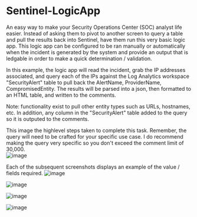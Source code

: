 # Sentinel-LogicApp

An easy way to make your Security Operations Center (SOC) analyst life easier. Instead of asking them to pivot to another screen to query a table and pull the results back into Sentinel, have them run this very basic logic app. This logic app can be configured to be ran manually or automatically when the incident is generated by the system and provide an output that is ledgable in order to make a quick determination / validation.

In this example, the logic app will read the incident, grab the IP addresses associated, and query each of the IPs against the Log Analytics workspace "SecurityAlert" table to pull back the AlertName, ProviderName, CompromisedEntity. The results will be parsed into a json, then formatted to an HTML table, and written to the comments.

Note: functionality exist to pull other entity types such as URLs, hostnames, etc. In addition, any column in the "SecurityAlert" table added to the query so it is outputed to the comments. 

This image the highlevel steps taken to complete this task. Remember, the query will need to be crafted for your specific use case. I do recommend making the query very specific so you don't exceed the comment limit of 30,000.  
![image](https://user-images.githubusercontent.com/86690212/166006516-60d55aca-944f-474b-97ae-cb89dc0e67af.png)

Each of the subsequent screenshots displays an example of the value / fields required.
![image](https://user-images.githubusercontent.com/86690212/166007166-19c6d5a5-906e-4b0f-a628-b011088ba5e8.png)

![image](https://user-images.githubusercontent.com/86690212/166007301-c6a5c7ff-185a-4760-937c-4900a127e8a8.png)

![image](https://user-images.githubusercontent.com/86690212/166007347-e9848e38-cafe-4ddc-a7ae-bea86c33408f.png)

![image](https://user-images.githubusercontent.com/86690212/166007589-9ef73104-4122-449e-a442-f067ca56da7e.png)
